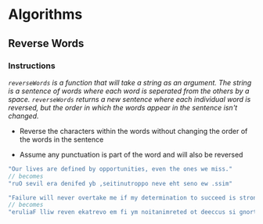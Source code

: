 # Algorithms

## Reverse Words

### Instructions

_`reverseWords` is a function that will take a string as an argument. The string is a sentence of words where each word is seperated from the others by a space. `reverseWords` returns a new sentence where each individual word is reversed, but the order in which the words appear in the sentence isn't changed._

* Reverse the characters within the words without changing the order of the words in the sentence

* Assume any punctuation is part of the word and will also be reversed


```javascript
"Our lives are defined by opportunities, even the ones we miss."
// becomes
"ruO sevil era denifed yb ,seitinutroppo neve eht seno ew .ssim"

"Failure will never overtake me if my determination to succeed is strong enough."
// becomes
"eruliaF lliw reven ekatrevo em fi ym noitanimreted ot deeccus si gnorts .hguone"
```
